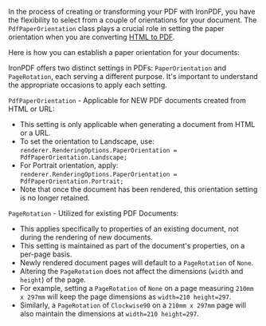In the process of creating or transforming your PDF with IronPDF, you have the flexibility to select from a couple of orientations for your document. The `PdfPaperOrientation` class plays a crucial role in setting the paper orientation when you are converting [HTML to PDF](https://ironpdf.com/tutorials/html-to-pdf/).

Here is how you can establish a paper orientation for your documents:

IronPDF offers two distinct settings in PDFs: `PaperOrientation` and `PageRotation`, each serving a different purpose. It's important to understand the appropriate occasions to apply each setting.

`PdfPaperOrientation` - Applicable for NEW PDF documents created from HTML or URL:

- This setting is only applicable when generating a document from HTML or a URL.
- To set the orientation to Landscape, use: `renderer.RenderingOptions.PaperOrientation = PdfPaperOrientation.Landscape;`
- For Portrait orientation, apply: `renderer.RenderingOptions.PaperOrientation = PdfPaperOrientation.Portrait;`
- Note that once the document has been rendered, this orientation setting is no longer retained.

`PageRotation` - Utilized for existing PDF Documents:

- This applies specifically to properties of an existing document, not during the rendering of new documents.
- This setting is maintained as part of the document's properties, on a per-page basis.
- Newly rendered document pages will default to a `PageRotation` of `None`.
- Altering the `PageRotation` does not affect the dimensions (`width` and `height`) of the page.
- For example, setting a `PageRotation` of `None` on a page measuring `210mm x 297mm` will keep the page dimensions as `width=210 height=297`.
- Similarly, a `PageRotation` of `Clockwise90` on a `210mm x 297mm` page will also maintain the dimensions at `width=210 height=297`.